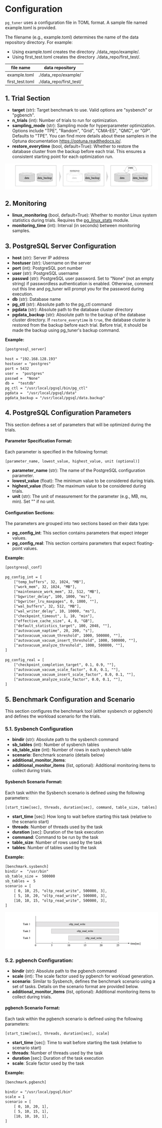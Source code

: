 # Configuration

`pg_tuner` uses a configuration file in TOML format.
A sample file named example.toml is provided.


The filename (e.g., example.toml) determines the name of the data repository directory. For example:
+ Using example.toml creates the directory ./data_repo/example/.
+ Using first_test.toml creates the directory ./data_repo/first_test/.


|file name        | data repository         |
| --------------- | ----------------------- |
| example.toml    | ./data_repo/example/    |
| first_test.toml | ./data_repo/first_test/ |



## 1. Trial Section

+ **target** (str): Target benchmark to use. Valid options are "sysbench" or "pgbench".
+ **n_trials** (int): Number of trials to run for optimization.
+ **sampling_mode** (str): Sampling mode for hyperparameter optimization. Options include "TPE", "Random", "Grid", "CMA-ES", "QMC", or "GP". Defaults to "TPE". You can find more details about these samplers in the Optuna documentation https://optuna.readthedocs.io/.
+ **restore_everytime** (bool, default=True): Whether to restore the database cluster from the backup before each trial. This ensures a consistent starting point for each optimization run.


![Image RESTORE](/img/fig-config-restore.png)


## 2. Monitoring

+ **linux_monitoring** (bool, default=True): Whether to monitor Linux system statistics during trials. Requires the [pg_linux_stats](https://github.com/s-hironobu/pg_linux_stats.git) module.
+ **monitoring_time** (int): Interval (in seconds) between monitoring samples.

## 3. PostgreSQL Server Configuration

+ **host** (str): Server IP address
+ **hostuser** (str): Username on the server
+ **port** (int): PostgreSQL port number
+ **user** (str): PostgreSQL username
+ **passwd** (str): PostgreSQL user password. Set to "None" (not an empty string) if passwordless authentication is enabled. Otherwise, comment out this line and pg_tuner will prompt you for the password during execution.
+ **db** (str): Database name
+ **pg_ctl** (str): Absolute path to the pg_ctl command
+ **pgdata** (str): Absolute path to the database cluster directory
+ **pgdata_backup** (str): Absolute path to the backup of the database cluster directory. If `restore_everytime` is `true`, the database cluster is restored from the backup before each trial. Before trial, it should be made the backup using pg_tuner's backup command.


**Example:**

```
[postgresql_server]

host = "192.168.128.193"
hostuser = "postgres"
port = 5432
user =  "postgres"
passwd =  "None"
db =  "testdb"
pg_ctl = "/usr/local/pgsql/bin/pg_ctl"
pgdata =  "/usr/local/pgsql/data"
pgdata_backup = "/usr/local/pgsql/data.backup"
```


## 4. PostgreSQL Configuration Parameters

This section defines a set of parameters that will be optimized during the trials.

#### Parameter Specification Format:

Each parameter is specified in the following format:
```
[parameter_name, lowest_value, highest_value, unit (optional)]
```

- **parameter_name** (str): The name of the PostgreSQL configuration parameter.
- **lowest_value** (float): The minimum value to be considered during trials.
- **highest_value** (float): The maximum value to be considered during trials.
- **unit** (str): The unit of measurement for the parameter (e.g., MB, ms, min). Set "" if no unit.

#### Configuration Sections:

The parameters are grouped into two sections based on their data type:


- **pg_config_int**: This section contains parameters that expect integer values.
- **pg_config_real**: This section contains parameters that expect floating-point values.

**Example:**

```
[postgresql_conf]

pg_config_int = [
    ["temp_buffers", 32, 1024, "MB"],
    ["work_mem", 32, 1024, "MB"],
    ["maintenance_work_mem", 32, 512, "MB"],
    ["bgwriter_delay", 100, 1000, "ms"],
    ["bgwriter_lru_maxpages", 0, 1000, ""],
    ["wal_buffers", 32, 512, "MB"],
    ["wal_writer_delay", 10, 10000, "ms"],
    ["checkpoint_timeout", 1, 10, "min"],
    ["effective_cache_size", 4, 8, "GB"],
    ["default_statistics_target", 100, 2048, ""],
    ["autovacuum_naptime", 20, 200, "s"],
    ["autovacuum_vacuum_threshold", 1000, 500000, ""],
    ["autovacuum_vacuum_insert_threshold", 1000, 500000, ""],
    ["autovacuum_analyze_threshold", 1000, 500000, ""],
]

pg_config_real = [
    ["checkpoint_completion_target", 0.1, 0.9, ""],
    ["autovacuum_vacuum_scale_factor", 0.0, 0.1, ""],
    ["autovacuum_vacuum_insert_scale_factor", 0.0, 0.1, ""],
    ["autovacuum_analyze_scale_factor", 0.0, 0.1, ""],
]
```

## 5. Benchmark Configuration and Scenario

This section configures the benchmark tool (either sysbench or pgbench) and defines the workload scenario for the trials.

### 5.1. Sysbench Configuration

+ **bindir** (str): Absolute path to the sysbench command
+ **sb_tables** (int): Number of sysbench tables
+ **sb_table_size** (int): Number of rows in each sysbench table
+ **scenario**: Benchmark scenario (details below)
+ **additional_monitor_items**:
+ **additional_monitor_items** (list, optional): Additional monitoring items to collect during trials.


#### Sysbench Scenario Format:

Each task within the Sysbench scenario is defined using the following parameters:

```
[start_time[sec], threads, duration[sec], command, table_size, tables]
```

- **start_time** [sec]: How long to wait before starting this task (relative to the scenario start)
- **threads**: Number of threads used by the task
- **duration** [sec]: Duration of the task execution
- **command**: Command to be run by the task
- **table_size**: Number of rows used by the task
- **tables**: Number of tables used by the task


**Example:**

```
[benchmark.sysbench]
bindir =  "/usr/bin"
sb_table_size =  500000
sb_tables =  5
scenario = [
    [ 0, 10, 25, "oltp_read_write", 500000, 3],
    [ 5, 10, 20, "oltp_read_write", 500000, 3],
    [10, 10, 15, "oltp_read_write", 500000, 3],
]
```

![Image backup](/img/fig-quick-start-scenario.png)


### 5.2. pgbench Configuration:

+ **bindir** (str): Absolute path to the pgbench command
+ **scale** (int): The scale factor used by pgbench for workload generation.
+ **scenario**: Similar to Sysbench, defines the benchmark scenario using a set of tasks. Details on the scenario format are provided below.
+ **additional_monitor_items** (list, optional): Additional monitoring items to collect during trials.


#### pgbench Scenario Format:

Each task within the pgbench scenario is defined using the following parameters:

```
[start_time[sec], threads, duration[sec], scale]
```

- **start_time** [sec]: Time to wait before starting the task (relative to scenario start)
- **threads**: Number of threads used by the task
- **duration** [sec]: Duration of the task execution
- **scale**: Scale factor used by the task

**Example:**

```
[benchmark.pgbench]

bindir = "/usr/local/pgsql/bin"
scale = 1
scenario = [
    [ 0, 10, 20, 1],
    [ 5, 10, 15, 1],
    [10, 10, 10, 1],
]
```

